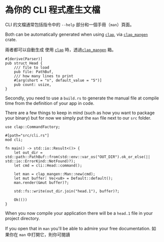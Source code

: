 # 為你的 CLI 程式產生文檔

CLI 的文檔通常包括指令中的 `--help` 部分和一個手冊（`man`）頁面。

Both can be automatically generated
when using [`clap`](https://crates.io/crates/clap), via
[`clap_mangen`](https://crates.io/crates/clap_mangen) crate.

兩者都可以自動生成
使用 [`clap`](https://crates.io/crates/clap) 時，透過[`clap_mangen`](https://crates.io/crates/clap_mangen) 箱。

```rust,ignore
#[derive(Parser)]
pub struct Head {
    /// file to load
    pub file: PathBuf,
    /// how many lines to print
    #[arg(short = "n", default_value = "5")]
    pub count: usize,
}
```

Secondly, you need to use a `build.rs`
to generate the manual file at compile time
from the definition of your app
in code.

There are a few things to keep in mind
(such as how you want to package your binary)
but for now
we simply put the `man` file
next to our `src` folder.

```rust,ignore
use clap::CommandFactory;

#[path="src/cli.rs"]
mod cli;

fn main() -> std::io::Result<()> {
    let out_dir = std::path::PathBuf::from(std::env::var_os("OUT_DIR").ok_or_else(|| std::io::ErrorKind::NotFound)?);
    let cmd = cli::Head::command();

    let man = clap_mangen::Man::new(cmd);
    let mut buffer: Vec<u8> = Default::default();
    man.render(&mut buffer)?;

    std::fs::write(out_dir.join("head.1"), buffer)?;

    Ok(())
}
```

When you now compile your application
there will be a `head.1` file
in your project directory.

If you open that in `man`
you'll be able to admire your free documentation.
如果你在 `man` 中打開它，則你可閱讀
